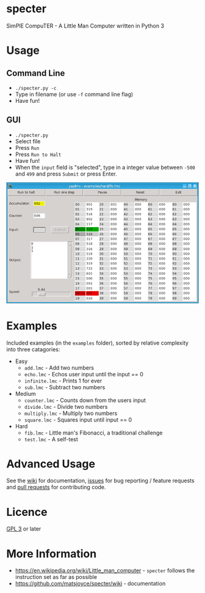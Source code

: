 specter
=======

SimPlE CompuTER - A Little Man Computer written in Python 3

Usage
=====

Command Line
------------

 - `./specter.py -c`
 - Type in filename (or use `-f` command line flag)
 - Have fun!

GUI
---

 - `./specter.py`
 - Select file
 - Press `Run`
 - Press `Run to Halt`
 - Have fun!
 - When the `input` field is "selected", type in a integer value between `-500` and `499` and press `Submit` or press Enter.

![](https://github.com/matsjoyce/specter/blob/master/screenshots/screenshot4.png)

Examples
========

Included examples (in the `examples` folder), sorted by relative complexity into three catagories:

 - Easy
   - `add.lmc` - Add two numbers
   - `echo.lmc` - Echos user input until the input == 0
   - `infinite.lmc` - Prints 1 for ever
   - `sub.lmc` - Subtract two numbers
 - Medium
   - `counter.lmc` - Counts down from the users input
   - `divide.lmc` - Divide two numbers
   - `multiply.lmc` - Multiply two numbers
   - `square.lmc` - Squares input until input == 0
 - Hard
   - `fib.lmc` - Little man's Fibonacci, a traditional challenge
   - `test.lmc` - A self-test

Advanced Usage
==============

See the [wiki](https://github.com/matsjoyce/specter/wiki) for documentation, [issues](https://github.com/matsjoyce/specter/issues) for bug reporting / feature requests and [pull requests](https://github.com/matsjoyce/specter/pulls) for contributing code.

Licence
=======

[GPL 3](https://github.com/matsjoyce/specter/blob/master/LICENSE.md) or later

More Information
===============

 - https://en.wikipedia.org/wiki/Little_man_computer - `specter` follows the instruction set as far as possible
 - https://github.com/matsjoyce/specter/wiki - documentation
